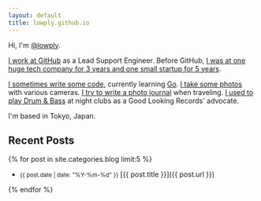 ```yaml
---
layout: default
title: lowply.github.io
---
```


Hi, I'm [@lowply](https://twitter.com/lowply).

[I work at GitHub](https://github.com/lowply) as a Lead Support Engineer. Before GitHub, [I was at one huge tech company for 3 years and one small startup for 5 years](https://read.cv/lowply).

[I sometimes write some code](https://github.com/lowply?tab=repositories), currently learning [Go](https://github.com/lowply?tab=repositories&q=&type=&language=go). [I take some photos](https://instagram.com/lowply) with various cameras. [I try to write a photo journal](/photo) when traveling. [I used to play Drum & Bass](https://www.mixcloud.com/lowply) at night clubs as a Good Looking Records' advocate.

I'm based in Tokyo, Japan.

## Recent Posts

{% for post in site.categories.blog limit:5 %}

- <small class="date">{{ post.date | date: "%Y-%m-%d" }}</small> [{{ post.title }}]({{ post.url }})

{% endfor %}
